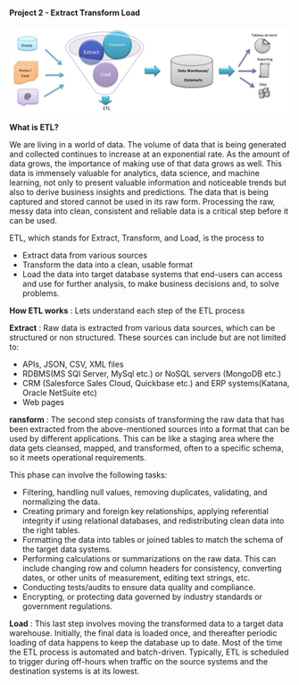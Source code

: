#### Project 2 - **Extract Transform Load**

![ETL](/Images/ETL_img.jpg)


**What is ETL?** 

We are living in a world of data. The volume of data that is being generated and collected continues to increase at an exponential rate.
As the amount of data grows, the importance of making use of that data grows as well. This data is immensely valuable for analytics, data science, and machine learning, not only to present valuable information and noticeable trends but also to derive business insights and predictions.
The data that is being captured and stored cannot be used in its raw form. Processing the raw, messy data into clean, consistent and reliable data is a critical step before it can be used.

ETL, which stands for Extract, Transform, and Load, is the process to
* Extract data from various sources 
* Transform the data into a clean, usable format
* Load the data into target database systems that end-users can access and use for further analysis, to make business decisions and, to solve problems.

**How ETL works** : Lets understand each step of the ETL process

**Extract** : Raw data is extracted from various data sources, which can be structured or non structured. These sources can include but are not limited to:

* APIs, JSON, CSV, XML files
* RDBMS(MS SQl Server, MySql etc.) or NoSQL servers (MongoDB etc.)
* CRM (Salesforce Sales Cloud, Quickbase etc.) and ERP systems(Katana, Oracle NetSuite etc)
* Web pages

**ransform** : The second step consists of transforming the raw data that has been extracted from the above-mentioned sources into a format that can be used by different applications.
This can be like a staging area where the data gets cleansed, mapped, and transformed, often to a specific schema, so it meets operational requirements. 

This phase can involve the following tasks:

* Filtering, handling null values, removing duplicates, validating, and normalizing the data.
* Creating primary and foreign key relationships, applying referential integrity if using relational databases, and redistributing clean data into the right tables.
* Formatting the data into tables or joined tables to match the schema of the target data systems.
* Performing calculations or summarizations on the raw data. This can include changing row and column headers for consistency, converting dates,  or other units of measurement, editing text strings, etc.
* Conducting tests/audits to ensure data quality and compliance.
* Encrypting, or protecting data governed by industry standards or government regulations.

**Load** : This last step involves moving the transformed data to a target data warehouse. Initially, the final data is loaded once, and thereafter periodic loading of data happens to keep the database up to date. Most of the time the ETL process is automated and batch-driven. Typically, ETL is scheduled to trigger during off-hours when traffic on the source systems and the destination systems is at its lowest.
